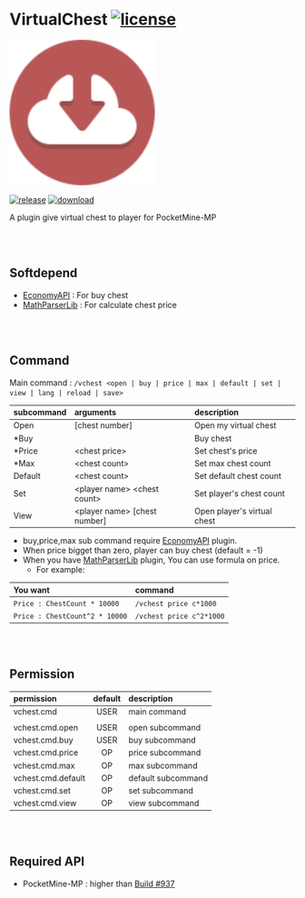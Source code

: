 # VirtualChest [![license](https://img.shields.io/github/license/PresentKim/VirtualChest-PMMP.svg?label=License)](LICENSE)
<img src="./assets/icon/index.svg" height="256" width="256">  

[![release](https://img.shields.io/github/release/PresentKim/VirtualChest-PMMP.svg?label=Release)](https://github.com/PresentKim/VirtualChest-PMMP/releases/latest) [![download](https://img.shields.io/github/downloads/PresentKim/VirtualChest-PMMP/total.svg?label=Download)](https://github.com/PresentKim/VirtualChest-PMMP/releases/latest)


A plugin give virtual chest to player for PocketMine-MP
  
<br/><br/>
  
## Softdepend
- [EconomyAPI](https://github.com/onebone/EconomyS) : For buy chest
- [MathParserLib](https://github.com/PMMPPlugin/MathParserLib) : For calculate chest price
  
<br/><br/>
  
## Command
Main command : `/vchest <open | buy | price | max | default | set | view | lang | reload | save>`

| subcommand | arguments                        | description                 |
| :--------- | :------------------------------- | :-------------------------- |
| Open       | \[chest number\]                 | Open my virtual chest       |
| *Buy       |                                  | Buy chest                   |
| *Price     | \<chest price\>                  | Set chest's price           |
| *Max       | \<chest count\>                  | Set max chest count         |
| Default    | \<chest count\>                  | Set default chest count     |
| Set        | \<player name\> \<chest count\>  | Set player's chest count    |
| View       | \<player name\> \[chest number\] | Open player's virtual chest |  
* buy,price,max sub command require [EconomyAPI](https://github.com/onebone/EconomyS) plugin. 
* When price bigget than zero, player can buy chest (default = -1)
* When you have [MathParserLib](https://github.com/PMMPPlugin/MathParserLib) plugin, You can use formula on price. 
    * For example:
   
| You want                       | command                  |
| :----------------------------- | :----------------------- |
| `Price : ChestCount * 10000`   | `/vchest price c*1000`   |
| `Price : ChestCount^2 * 10000` | `/vchest price c^2*1000` |
  
<br/><br/>
  
## Permission
| permission         | default  | description        |
| :----------------- | :------: | :----------------- |
| vchest.cmd         | USER     | main command       |
|                    |          |                    |
| vchest.cmd.open    | USER     | open subcommand    |
| vchest.cmd.buy     | USER     | buy subcommand     |
| vchest.cmd.price   | OP       | price subcommand   |
| vchest.cmd.max     | OP       | max subcommand     |
| vchest.cmd.default | OP       | default subcommand |
| vchest.cmd.set     | OP       | set subcommand     |
| vchest.cmd.view    | OP       | view subcommand    |
  
<br/><br/>
  
## Required API
- PocketMine-MP : higher than [Build #937](https://jenkins.pmmp.io/job/PocketMine-MP/937)
